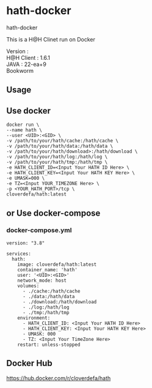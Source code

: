 # hath-docker    
    
hath-docker   
   
This is a H@H Clinet run on Docker   
   
Version :   
H@H Client : 1.6.1   
JAVA : 22-ea+9   
Bookworm
   
## Usage  
   
## Use docker  
```
docker run \
--name hath \
--user <UID>:<GID> \
-v /path/to/your/hath/cache:/hath/cache \
-v /path/to/your/hath/data:/hath/data \ 
-v /path/to/your/hath/download>:/hath/download \
-v /path/to/your/hath/log:/hath/log \
-v /path/to/your/hath/tmp:/hath/tmp \
-e HATH_CLIENT_ID=<Input Your HATH ID Here> \
-e HATH_CLIENT_KEY=<Input Your HATH KEY Here> \
-e UMASK=000 \
-e TZ=<Input YOUR_TIMEZONE Here> \
-p <YOUR_HATH_PORT>/tcp \
cloverdefa/hath:latest
```

    
## or Use docker-compose    
    
### docker-compose.yml

```
version: "3.8"

services:
  hath:  
    image: cloverdefa/hath:latest
    container_name: 'hath'
    user: '<UID>:<GID>'
    network_mode: host 
    volumes:
      - ./cache:/hath/cache
      - ./data:/hath/data  
      - ./download:/hath/download
      - ./log:/hath/log
      - ./tmp:/hath/tmp
    environment:
      - HATH_CLIENT_ID: <Input Your HATH ID Here>
      - HATH_CLIENT_KEY: <Input Your HATH KEY Here>
      - UMASK: 000
      - TZ: <Input Your TimeZone Here>
    restart: unless-stopped
```
   
## Docker Hub

https://hub.docker.com/r/cloverdefa/hath